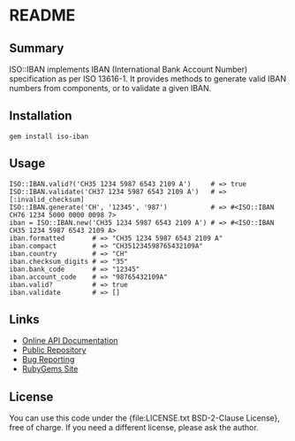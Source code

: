 README
======


Summary
-------
ISO::IBAN implements IBAN (International Bank Account Number) specification as per ISO 13616-1.
It provides methods to generate valid IBAN numbers from components, or to validate a given IBAN.


Installation
------------
`gem install iso-iban`


Usage
-----

    ISO::IBAN.valid?('CH35 1234 5987 6543 2109 A')     # => true
    ISO::IBAN.validate('CH37 1234 5987 6543 2109 A')   # => [:invalid_checksum]
    ISO::IBAN.generate('CH', '12345', '987')           # => #<ISO::IBAN CH76 1234 5000 0000 0098 7>
    iban = ISO::IBAN.new('CH35 1234 5987 6543 2109 A') # => #<ISO::IBAN CH35 1234 5987 6543 2109 A>
    iban.formatted       # => "CH35 1234 5987 6543 2109 A"
    iban.compact         # => "CH351234598765432109A"
    iban.country         # => "CH"
    iban.checksum_digits # => "35"
    iban.bank_code       # => "12345"
    iban.account_code    # => "98765432109A"
    iban.valid?          # => true
    iban.validate        # => []

Links
-----

* [Online API Documentation](http://rdoc.info/github/apeiros/iso-iban/)
* [Public Repository](https://github.com/apeiros/iso-iban)
* [Bug Reporting](https://github.com/apeiros/iso-iban/issues)
* [RubyGems Site](https://rubygems.org/gems/iso-iban)


License
-------

You can use this code under the {file:LICENSE.txt BSD-2-Clause License}, free of charge.
If you need a different license, please ask the author.